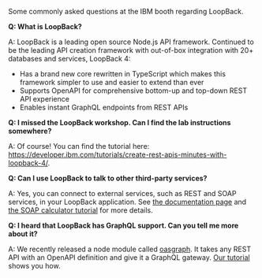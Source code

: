 Some commonly asked questions at the IBM booth regarding LoopBack.  

**Q: What is LoopBack?**

A: LoopBack is a leading open source Node.js API framework. Continued to be the leading API creation framework with out-of-box integration with 20+ databases and services, LoopBack 4:
- Has a brand new core rewritten in TypeScript which makes this framework simpler to use and easier to extend than ever
- Supports OpenAPI for comprehensive bottom-up and top-down REST API experience
- Enables instant GraphQL endpoints from REST APIs


**Q: I missed the LoopBack workshop.  Can I find the lab instructions somewhere?**

A: Of course! You can find the tutorial here: https://developer.ibm.com/tutorials/create-rest-apis-minutes-with-loopback-4/.

**Q: Can I use LoopBack to talk to other third-party services?**

A: Yes, you can connect to external services, such as REST and SOAP services, in your LoopBack application.  See [the documentation page](https://loopback.io/doc/en/lb4/Calling-other-APIs-and-web-services.html) and [the SOAP calculator tutorial](https://loopback.io/doc/en/lb4/soap-calculator-tutorial.html) for more details.

**Q: I heard that LoopBack has GraphQL support.  Can you tell me more about it?**

A: We recently released a node module called [oasgraph](http://v4.loopback.io/oasgraph.html). It takes any REST API with an OpenAPI definition and give it a GraphQL gateway. [Our tutorial](https://developer.ibm.com/tutorials/create-rest-apis-minutes-with-loopback-4/) shows you how.